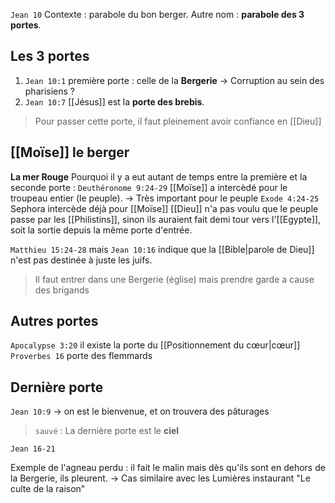 `Jean 10` Contexte : parabole du bon berger.
Autre nom : **parabole des 3 portes**.
## Les 3 portes
1) `Jean 10:1` première porte : celle de la **Bergerie**
-> Corruption au sein des pharisiens ?
2) `Jean 10:7` [[Jésus]] est la **porte des brebis**.
> Pour passer cette porte, il faut pleinement avoir confiance en [[Dieu]]

## [[Moïse]] le berger
**La mer Rouge**
Pourquoi il y a eut autant de temps entre la première et la seconde porte : `Deuthéronome 9:24-29` [[Moïse]] a intercèdé pour le troupeau entier (le peuple).
-> Très important pour le peuple
`Exode 4:24-25` Sephora intercède déjà pour [[Moïse]]
[[Dieu]] n'a pas voulu que le peuple passe par les [[Philistins]], sinon ils auraient fait demi tour vers l'[[Egypte]], soit la sortie depuis la même porte d'entrée.

`Matthieu 15:24-28` mais `Jean 10:16` indique que la [[Bible|parole de Dieu]] n'est pas destinée à juste les juifs.
> Il faut entrer dans une Bergerie (église) mais prendre garde a cause des brigands
## Autres portes
`Apocalypse 3:20` il existe la porte du [[Positionnement du cœur|cœur]]
`Proverbes 16` porte des flemmards
## Dernière porte 
`Jean 10:9` -> on est le bienvenue, et on trouvera des pâturages
> `sauvé` : La dernière porte est le **ciel**

`Jean 16-21` 

Exemple de l'agneau perdu : il fait le malin mais dès qu'ils sont en dehors de la Bergerie, ils pleurent.
-> Cas similaire avec les Lumières instaurant "Le culte de la raison"